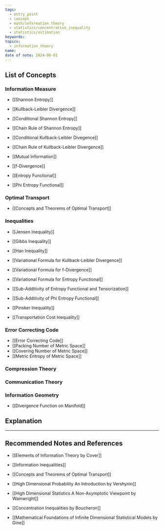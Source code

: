 ```yaml
---
tags:
  - entry_point
  - concept
  - math/information_theory
  - statistics/concentration_inequality
  - statistics/estimation
keywords: 
topics:
  - information_theory
name: 
date of note: 2024-06-01
---
```


## List of Concepts

### Information Measure

- [[Shannon Entropy]]
- [[Kullback-Leibler Divergence]]
- [[Conditional Shannon Entropy]]
- [[Chain Rule of Shannon Entropy]]
- [[Conditional Kullback-Leibler Divegence]]
- [[Chain Rule of Kullback-Leibler Divergence]]
- [[Mutual Information]]
- [[f-Divergence]]

- [[Entropy Functional]]
- [[Phi Entropy Functional]]

### Optimal Transport

- [[Concepts and Theorems of Optimal Transport]]

### Inequalities

- [[Jensen Inequality]]
- [[Gibbs Inequality]]
- [[Han Inequality]]
- [[Variational Formula for Kullback-Leibler Divergence]]
- [[Variational Formula for f-Divergence]]
- [[Variational Formula for Entropy Functional]]

- [[Sub-Additivity of Entropy Functional and Tensorization]]
- [[Sub-Additivity of Phi Entropy Functional]]

- [[Pinsker Inequality]]
- [[Transportation Cost Inequality]]

### Error Correcting Code

- [[Error Correcting Code]]
- [[Packing Number of Metric Space]]
- [[Covering Number of Metric Space]]
- [[Metric Entropy of Metric Space]]


### Compression Theory



### Communication Theory



### Information Geometry

- [[Divergence Function on Manifold]]


## Explanation





-----------
##  Recommended Notes and References


- [[Elements of Information Theory by Cover]]

- [[Information Inequalities]]
- [[Concepts and Theorems of Optimal Transport]]


- [[High Dimensional Probability An Introduction by Vershynin]]
- [[High Dimensional Statistics A Non-Asymptotic Viewpoint by Wainwright]]
- [[Concentration Inequalities by Boucheron]]
- [[Mathematical Foundations of Infinite Dimensional Statistical Models by Gine]]